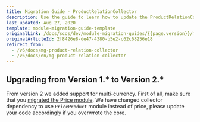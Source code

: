 ```yaml
---
title: Migration Guide - ProductRelationCollector
description: Use the guide to learn how to update the ProductRelationCollector module to a newer version.
last_updated: Aug 27, 2020
template: module-migration-guide-template
originalLink: /docs/scos/dev/module-migration-guides/{{page.version}}/migration-guide-productrelation.html-collector
originalArticleId: 2f8426e8-de47-4380-b5e2-c62c68256e18
redirect_from:
  - /v6/docs/mg-product-relation-collector
  - /v6/docs/en/mg-product-relation-collector
---
```


## Upgrading from Version 1.* to Version 2.*

From version 2 we added support for multi-currency. First of all, make sure that you [migrated the Price module](/docs/scos/dev/module-migration-guides/{{page.version}}/migration-guide-price.html). We have changed collector dependency to use `PriceProduct` module instead of price, please update your code accordingly if you overwrote the core.

<!-- 
* [Learn more about Products in multi-store environment](https://documentation.spryker.com/v6/docs/product-store-relation-under-the-hood)-->

<!-- Last review date: Nov 23, 2017 by Aurimas Ličkus -->

